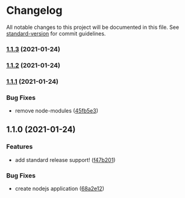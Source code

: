# Changelog

All notable changes to this project will be documented in this file. See [standard-version](https://github.com/conventional-changelog/standard-version) for commit guidelines.

### [1.1.3](https://github.com/bmdVC013/auto-changelog/compare/v1.1.2...v1.1.3) (2021-01-24)

### [1.1.2](https://github.com/bmdVC013/auto-changelog/compare/v1.1.1...v1.1.2) (2021-01-24)

### [1.1.1](https://github.com/bmdVC013/auto-changelog/compare/v1.1.0...v1.1.1) (2021-01-24)


### Bug Fixes

* remove node-modules ([45fb5e3](https://github.com/bmdVC013/auto-changelog/commit/45fb5e3c292d277094873fec5e8b9450d3a9c431))

## 1.1.0 (2021-01-24)


### Features

* add standard release support! ([f47b201](https://github.com/bmdVC013/auto-changelog/commit/f47b2011178f251a1c7ad8c579da72a50d52377c))


### Bug Fixes

* create nodejs application ([68a2e12](https://github.com/bmdVC013/auto-changelog/commit/68a2e12abae395a53f6d4170f943344ee2573a8a))
